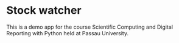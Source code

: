 # Stock watcher

This is a demo app for the course Scientific Computing and Digital Reporting with Python held at Passau University.